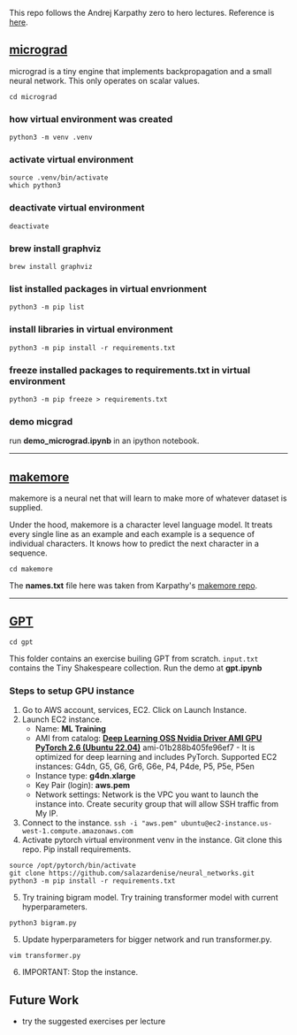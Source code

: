 This repo follows the Andrej Karpathy zero to hero lectures.
Reference is [here](https://karpathy.ai/zero-to-hero.html).

## [micrograd](https://www.youtube.com/watch?v=VMj-3S1tku0&t=6013s&ab_channel=AndrejKarpathy)
micrograd is a tiny engine that implements backpropagation and a small neural network. This only operates on scalar values.
```
cd micrograd
```
### how virtual environment was created
```
python3 -m venv .venv
```
### activate virtual environment
```
source .venv/bin/activate
which python3
```
### deactivate virtual environment
```
deactivate
```
### brew install graphviz
```
brew install graphviz
```
### list installed packages in virtual envrionment
```
python3 -m pip list
```
### install libraries in virtual environment
```
python3 -m pip install -r requirements.txt
```
### freeze installed packages to requirements.txt in virtual environment
```
python3 -m pip freeze > requirements.txt
```
### demo micgrad
run **demo_micrograd.ipynb** in an ipython notebook. 

---

## [makemore](https://www.youtube.com/watch?v=PaCmpygFfXo&list=PLAqhIrjkxbuWI23v9cThsA9GvCAUhRvKZ&index=2&ab_channel=AndrejKarpathy)
makemore is a neural net that will learn to make more of whatever dataset is supplied. 

Under the hood, makemore is a character level language model. It treats every single line as an example and each example is a sequence of individual characters. It knows how to predict the next character in a sequence. 
```
cd makemore
```
The **names.txt** file here was taken from Karpathy's [makemore repo](https://github.com/karpathy/makemore/blob/master/names.txt).

---

## [GPT](https://www.youtube.com/watch?v=kCc8FmEb1nY&list=PLAqhIrjkxbuWI23v9cThsA9GvCAUhRvKZ&index=7&ab_channel=AndrejKarpathy)
```
cd gpt
```
This folder contains an exercise builing GPT from scratch. `input.txt` contains the Tiny Shakespeare collection. Run the demo at **gpt.ipynb**

### Steps to setup GPU instance
1. Go to AWS account, services, EC2. Click on Launch Instance.
2. Launch EC2 instance. 
    - Name: **ML Training**
    - AMI from catalog: **[Deep Learning OSS Nvidia Driver AMI GPU PyTorch 2.6 (Ubuntu 22.04)](https://aws.amazon.com/releasenotes/aws-deep-learning-ami-gpu-pytorch-2-6-ubuntu-22-04/)** ami-01b288b405fe96ef7 - It is optimized for deep learning and includes PyTorch. Supported EC2 instances: G4dn, G5, G6, Gr6, G6e, P4, P4de, P5, P5e, P5en
    - Instance type: **g4dn.xlarge**
    - Key Pair (login): **aws.pem**
    - Network settings: Network is the VPC you want to launch the instance into. Create security group that will allow SSH traffic from My IP. 
3. Connect to the instance. ```ssh -i "aws.pem" ubuntu@ec2-instance.us-west-1.compute.amazonaws.com```
4. Activate pytorch virtual environment venv in the instance. Git clone this repo. Pip install requirements.
```
source /opt/pytorch/bin/activate
git clone https://github.com/salazardenise/neural_networks.git
python3 -m pip install -r requirements.txt
```
5. Try training bigram model. Try training transformer model with current hyperparameters.
```
python3 bigram.py
```
5. Update hyperparameters for bigger network and run transformer.py.
```
vim transformer.py
```
6. IMPORTANT: Stop the instance.

## Future Work
- try the suggested exercises per lecture
